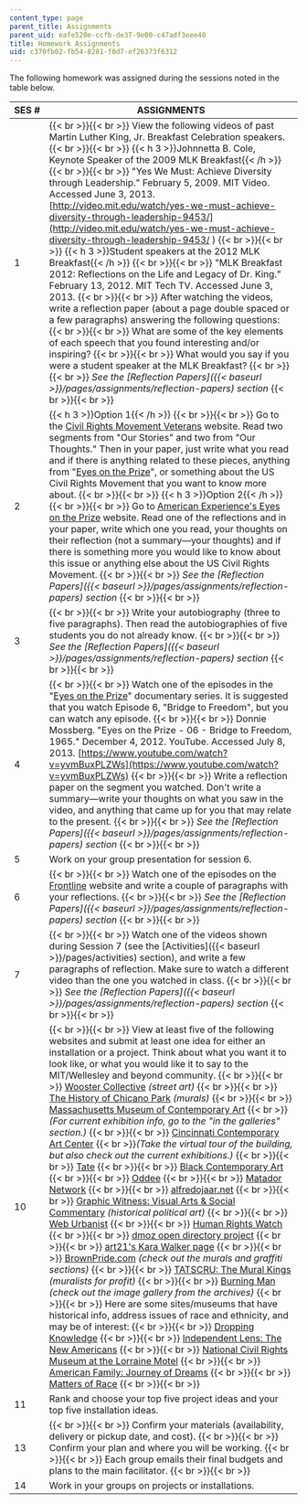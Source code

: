 ```yaml
---
content_type: page
parent_title: Assignments
parent_uid: eafe520e-ccfb-de37-9e00-c47adf3eee40
title: Homework Assignments
uid: c370fb02-fb54-8281-f0d7-ef26373f6312
---
```


The following homework was assigned during the sessions noted in the table below.

| SES # | ASSIGNMENTS |
| --- | --- |
| 1 |  {{< br >}}{{< br >}} View the following videos of past Martin Luther King, Jr. Breakfast Celebration speakers. {{< br >}}{{< br >}} {{< h 3 >}}Johnnetta B. Cole, Keynote Speaker of the 2009 MLK Breakfast{{< /h >}} {{< br >}}{{< br >}} "Yes We Must: Achieve Diversity through Leadership." February 5, 2009. MIT Video. Accessed June 3, 2013. [http://video.mit.edu/watch/yes-we-must-achieve-diversity-through-leadership-9453/](http://video.mit.edu/watch/yes-we-must-achieve-diversity-through-leadership-9453/ ) {{< br >}}{{< br >}} {{< h 3 >}}Student speakers at the 2012 MLK Breakfast{{< /h >}} {{< br >}}{{< br >}} "MLK Breakfast 2012: Reflections on the Life and Legacy of Dr. King." February 13, 2012. MIT Tech TV. Accessed June 3, 2013. {{< br >}}{{< br >}} After watching the videos, write a reflection paper (about a page double spaced or a few paragraphs) answering the following questions: {{< br >}}{{< br >}} What are some of the key elements of each speech that you found interesting and/or inspiring? {{< br >}}{{< br >}} What would you say if you were a student speaker at the MLK Breakfast? {{< br >}}{{< br >}} _See the [Reflection Papers]({{< baseurl >}}/pages/assignments/reflection-papers) section_ {{< br >}}{{< br >}}  |
| 2 | {{< h 3 >}}Option 1{{< /h >}} {{< br >}}{{< br >}} Go to the [Civil Rights Movement Veterans](https://www.loc.gov/item/lcwaN0004613/) website. Read two segments from "Our Stories" and two from "Our Thoughts." Then in your paper, just write what you read and if there is anything related to these pieces, anything from "[Eyes on the Prize](http://www.pbs.org/wgbh/americanexperience/films/eyesontheprize/)", or something about the US Civil Rights Movement that you want to know more about. {{< br >}}{{< br >}} {{< h 3 >}}Option 2{{< /h >}} {{< br >}}{{< br >}} Go to [American Experience's Eyes on the Prize](https://www.pbs.org/wgbh/americanexperience/features/eyesontheprize-timeline-eyes-prize/) website. Read one of the reflections and in your paper, write which one you read, your thoughts on their reflection (not a summary—your thoughts) and if there is something more you would like to know about this issue or anything else about the US Civil Rights Movement. {{< br >}}{{< br >}} _See the [Reflection Papers]({{< baseurl >}}/pages/assignments/reflection-papers) section_ {{< br >}}{{< br >}}  |
| 3 |  {{< br >}}{{< br >}} Write your autobiography (three to five paragraphs). Then read the autobiographies of five students you do not already know. {{< br >}}{{< br >}} _See the [Reflection Papers]({{< baseurl >}}/pages/assignments/reflection-papers) section_ {{< br >}}{{< br >}}  |
| 4 |  {{< br >}}{{< br >}} Watch one of the episodes in the "[Eyes on the Prize](http://www.pbs.org/wgbh/amex/eyesontheprize/index.html)" documentary series. It is suggested that you watch Episode 6, "Bridge to Freedom", but you can watch any episode. {{< br >}}{{< br >}} Donnie Mossberg. "Eyes on the Prize - 06 - Bridge to Freedom, 1965." December 4, 2012. YouTube. Accessed July 8, 2013. [https://www.youtube.com/watch?v=yvmBuxPLZWs](https://www.youtube.com/watch?v=yvmBuxPLZWs) {{< br >}}{{< br >}} Write a reflection paper on the segment you watched. Don't write a summary—write your thoughts on what you saw in the video, and anything that came up for you that may relate to the present. {{< br >}}{{< br >}} _See the [Reflection Papers]({{< baseurl >}}/pages/assignments/reflection-papers) section_ {{< br >}}{{< br >}}  |
| 5 | Work on your group presentation for session 6. |
| 6 |  {{< br >}}{{< br >}} Watch one of the episodes on the [Frontline](http://www.pbs.org/wgbh/pages/frontline/view/) website and write a couple of paragraphs with your reflections. {{< br >}}{{< br >}} _See the [Reflection Papers]({{< baseurl >}}/pages/assignments/reflection-papers) section_ {{< br >}}{{< br >}}  |
| 7 |  {{< br >}}{{< br >}} Watch one of the videos shown during Session 7 (see the [Activities]({{< baseurl >}}/pages/activities) section), and write a few paragraphs of reflection. Make sure to watch a different video than the one you watched in class. {{< br >}}{{< br >}} _See the [Reflection Papers]({{< baseurl >}}/pages/assignments/reflection-papers) section_ {{< br >}}{{< br >}}  |
| 10 |  {{< br >}}{{< br >}} View at least five of the following websites and submit at least one idea for either an installation or a project. Think about what you want it to look like, or what you would like it to say to the MIT/Wellesley and beyond community. {{< br >}}{{< br >}} [Wooster Collective](http://www.woostercollective.com/#grid-view) _(street art)_ {{< br >}}{{< br >}} [The History of Chicano Park](http://www.chicanoparksandiego.com/) _(murals)_ {{< br >}}{{< br >}} [Massachusetts Museum of Contemporary Art](http://www.massmoca.org/)  {{< br >}}_(For current exhibition info, go to the "in the galleries" section.)_ {{< br >}}{{< br >}} [Cincinnati Contemporary Art Center](http://contemporaryartscenter.org/)  {{< br >}}_(Take the virtual tour of the building, but also check out the current exhibitions.)_ {{< br >}}{{< br >}} [Tate](http://www.tate.org.uk/visit/tate-modern) {{< br >}}{{< br >}} [Black Contemporary Art](http://blackcontemporaryart.tumblr.com/) {{< br >}}{{< br >}} [Oddee](http://www.oddee.com/item_96507.aspx) {{< br >}}{{< br >}} [Matador Network](http://matadornetwork.com/nights/12-coolest-art-installations-in-the-history-of-burning-man/) {{< br >}}{{< br >}} [alfredojaar.net](http://www.alfredojaar.net/) {{< br >}}{{< br >}} [Graphic Witness: Visual Arts & Social Commentary](http://www.graphicwitness.org/) _(historical political art)_ {{< br >}}{{< br >}} [Web Urbanist](http://weburbanist.com/2009/07/28/12-creative-architectural-art-installations-building-modifications/) {{< br >}}{{< br >}} [Human Rights Watch](http://www.hrw.org/news/2010/06/14/free-burma-s-political-prisoners-art-and-photo-installation) {{< br >}}{{< br >}} [dmoz open directory project](http://dmoztools.net/Arts/Visual_Arts/Installation_Art/) {{< br >}}{{< br >}} [art21's Kara Walker page](https://art21.org/artist/kara-walker/) {{< br >}}{{< br >}} [BrownPride.com](http://www.brownpride.com/) _(check out the murals and graffiti sections)_ {{< br >}}{{< br >}} [TATSCRU: The Mural Kings](http://tatscru.net/) _(muralists for profit)_ {{< br >}}{{< br >}} [Burning Man](http://www.burningman.com/art_of_burningman/) _(check out the image gallery from the archives)_ {{< br >}}{{< br >}} Here are some sites/museums that have historical info, address issues of race and ethnicity, and may be of interest: {{< br >}}{{< br >}} [Dropping Knowledge](http://www.droppingknowledge.org/bin/home/home.page) {{< br >}}{{< br >}} [Independent Lens: The New Americans](http://www.pbs.org/independentlens/newamericans/) {{< br >}}{{< br >}} [National Civil Rights Museum at the Lorraine Motel](http://www.civilrightsmuseum.org/) {{< br >}}{{< br >}} [American Family: Journey of Dreams](http://www.pbs.org/americanfamily/latino.html) {{< br >}}{{< br >}} [Matters of Race](http://www.pbs.org/mattersofrace/index.shtml) {{< br >}}{{< br >}}  |
| 11 | Rank and choose your top five project ideas and your top five installation ideas. |
| 13 |  {{< br >}}{{< br >}} Confirm your materials (availability, delivery or pickup date, and cost). {{< br >}}{{< br >}} Confirm your plan and where you will be working. {{< br >}}{{< br >}} Each group emails their final budgets and plans to the main facilitator. {{< br >}}{{< br >}}  |
| 14 | Work in your groups on projects or installations.
